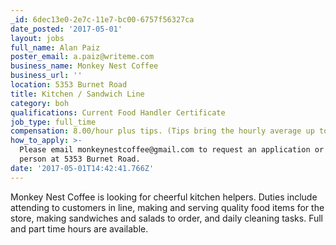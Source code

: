 ```yaml
---
_id: 6dec13e0-2e7c-11e7-bc00-6757f56327ca
date_posted: '2017-05-01'
layout: jobs
full_name: Alan Paiz
poster_email: a.paiz@writeme.com
business_name: Monkey Nest Coffee
business_url: ''
location: 5353 Burnet Road
title: Kitchen / Sandwich Line
category: boh
qualifications: Current Food Handler Certificate
job_type: full_time
compensation: 8.00/hour plus tips. (Tips bring the hourly average up to $10 to 12 per hour)
how_to_apply: >-
  Please email monkeynestcoffee@gmail.com to request an application or apply in
  person at 5353 Burnet Road.
date: '2017-05-01T14:42:41.766Z'
---
```

Monkey Nest Coffee is looking for cheerful kitchen helpers. Duties include attending to customers in line, making and serving quality food items for the store, making sandwiches and salads to order, and daily cleaning tasks. Full and part time hours are available.
